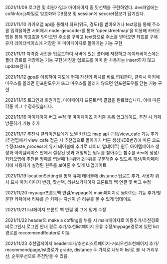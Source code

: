 2021/11/09 로그인 및 회원가입과 마이페이지 중 맛선택을 구현하였다. dev파일에는 cofiInfor.js파일로 암호화와 DB정보 및 session에 seccret정보가 담겨있다.

2021/11/10 카카오맵 api를 통해서 좌표(위도, 경도)를 받아오거나 text창을 통해 주소를 입력을하면 서버에서 node-geocoder를 통해 'openstreetmap'을 이용해 카카오맵을 통해 좌표값을 받아오면 주소를 구하고 text창으로 주소를 받아오면 좌표를 구해 유저 데이터베이스에 저장한 후 마이페이지로 돌아가는 기능 구현

2021/11/11 자격증 사진을 업로드하여 서버에 있는 폴더에 저장하고 데이터베이스에는 폴더 경로를 저장하는 기능 구현(사진을 업로드를 이미 한 사용자는 insert하지 않고 update한다.)

2021/11/12 gps를 이용하여 지도에 현재 자신의 위치를 바로 띄워준다, 클릭시 마커에 마우스를 올리면 인포윈도우가 뜨고 마우스를 올리지 않으면 인포윈도우를 닫는 기능 구현

2021/11/15 로그인과 회원가입, 마이페이지 프론트/백 결합을 완료했습니다. 이에 따른 각종 버그 수정하였습니다.

2021/11/16 마이페이지 버그 수정 및 마이페이즈 자격증 등록 업그레이드, 추천 시 카페 방문하기 기능 추가

2021/11/17 추천시 클라이언트에게 보낼 카카오 map api 구성/view_cafe 기능 추가(추천맵에서 view_cafe 접근 시 추천맵으로 돌아가기 버튼 생성)/DB변경에 따른 코드 수정(taste_process에 유저 테이블에 추가로 데이터 업데이트)
           원두 아이템베이스 생성과 아이템베이스 안에서 설정된 맛과 매칭되는 원두를 찾아주는 함수를 dev에 생성/카카오맵에 추천된 카페를 띄울때 1순위와 2순위를 구분해줄 수 있도록 개선/마이페이지에 사용자가 설정된 원두를 보여줄 수 있게 UI업데이트

2021/11/19 locationSetting을 통해 유제 테이블에 distance 업로드 추가, 사용자 위치 표시 마커 이미지 변경, 맛선택, 리뷰쓰기페이지 프론트와 백 연결 및 버그 수정

2021/11/20 mypage프론트백 연결/mypage에 main페이지로 돌아가는 기능 추가/방문한 카페에서 리뷰를 쓴 카페는 자신이 쓴 리뷰를 볼 수 있게 업데이트

2021/11/21 list페이지 프론트 백 연결 및 그에 맞게 수정

2021/11/22 header의 make a coffing을 누를 시 main페이지로 이동추가/추천경로 비로그인시 로그인 안내 경로 추가/추천list페이지 오류 수정/mypage경로에 있던 list경로를 recommendRouter로 이동

2021/11/23 추천맵페이지 header추가/추천리스트페이지-거리우선추천페이지 추가/ recommendpage/ist경로가 grade, distance 두 가지로 나뉘어 list로 볼 시 거리우선, 순위우선으로 추천받을 수 있음.
